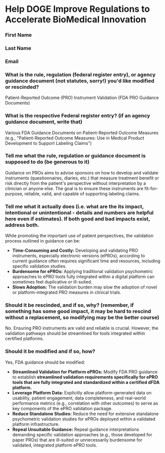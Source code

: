 # Help DOGE Improve Regulations to Accelerate BioMedical Innovation

### First Name

### Last Name

### Email

### What is the rule, regulation (federal register entry), or agency guidance document (not statutes, sorry!) you'd like modified or rescinded?

Patient-Reported Outcome (PRO) Instrument Validation (FDA PRO Guidance Documents)

### What is the respective Federal register entry? (if an agency guidance document, write that)

Various FDA Guidance Documents on Patient-Reported Outcome Measures (e.g., "Patient-Reported Outcome Measures: Use in Medical Product Development to Support Labeling Claims")

### Tell me what the rule, regulation or guidance document is supposed to do (be generous to it)

Guidance on PROs aims to advise sponsors on how to develop and validate instruments (questionnaires, diaries, etc.) that measure treatment benefit or risk directly from the patient's perspective without interpretation by a clinician or anyone else. The goal is to ensure these instruments are fit-for-purpose, reliable, valid, and capable of supporting labeling claims.

### Tell me what it actually does (i.e. what are the its impact, intentional or unintentional - details and numbers are helpful here even if estimates). If both good and bad impacts exist, address both.

While promoting the important use of patient perspectives, the validation process outlined in guidance can be:
*   **Time-Consuming and Costly:** Developing and validating PRO instruments, especially electronic versions (ePROs), according to current guidance often requires significant time and resources, including specific validation studies.
*   **Burdensome for ePROs:** Applying traditional validation psychometric approaches to ePRO tools fully integrated within a digital platform can sometimes feel duplicative or ill-suited.
*   **Slows Adoption:** The validation burden may slow the adoption of novel or platform-integrated PRO measures in clinical trials.

### Should it be rescinded, and if so, why? (remember, if something has some good impact, it may be hard to rescind without a replacement, so modifying may be the better course)

No. Ensuring PRO instruments are valid and reliable is crucial. However, the validation pathways should be streamlined for tools integrated within certified platforms.

### Should it be modified and if so, how?

Yes, FDA guidance should be modified:
*   **Streamlined Validation for Platform ePROs:** Modify FDA PRO guidance to establish **streamlined validation requirements specifically for ePRO tools that are fully integrated and standardized within a certified dFDA platform.**
*   **Leverage Platform Data:** Explicitly allow platform-generated data on usability, patient engagement, data completeness, and real-world performance metrics (e.g., correlation with other outcomes) to serve as key components of the ePRO validation package.
*   **Reduce Standalone Studies:** Reduce the need for extensive standalone psychometric validation studies for ePROs deployed within a validated platform infrastructure.
*   **Repeal Unsuitable Guidance:** Repeal guidance interpretations demanding specific validation approaches (e.g., those developed for paper PROs) that are ill-suited or unnecessarily burdensome for validated, integrated platform ePRO tools. 